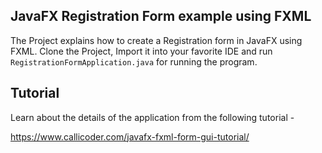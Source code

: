 ## JavaFX Registration Form example using FXML

The Project explains how to create a Registration form in JavaFX using FXML.
Clone the Project, Import it into your favorite IDE and run `RegistrationFormApplication.java` for running the program.

## Tutorial

Learn about the details of the application from the following tutorial -

<https://www.callicoder.com/javafx-fxml-form-gui-tutorial/>
